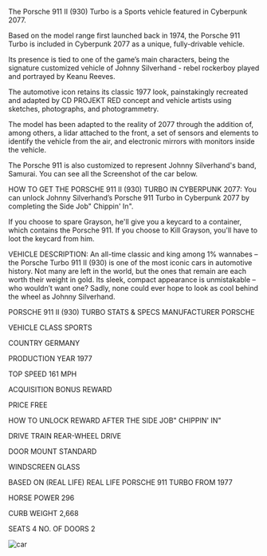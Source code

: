 The Porsche 911 II (930) Turbo is a Sports vehicle featured in Cyberpunk 2077.

Based on the model range first launched back in 1974, the Porsche 911 Turbo is included in Cyberpunk 2077 as a unique, fully-drivable vehicle.

Its presence is tied to one of the game’s main characters, being the signature customized vehicle of Johnny Silverhand - rebel rockerboy played and portrayed by Keanu Reeves.

The automotive icon retains its classic 1977 look, painstakingly recreated and adapted by CD PROJEKT RED concept and vehicle artists using sketches, photographs, and photogrammetry.

The model has been adapted to the reality of 2077 through the addition of, among others, a lidar attached to the front, a set of sensors and elements to identify the vehicle from the air, and electronic mirrors with monitors inside the vehicle.

The Porsche 911 is also customized to represent Johnny Silverhand's band, Samurai. You can see all the Screenshot of the car below.

HOW TO GET THE PORSCHE 911 II (930) TURBO IN CYBERPUNK 2077:
You can unlock Johnny Silverhand’s Porsche 911 Turbo in Cyberpunk 2077 by completing the Side Job" Chippin' In".

If you choose to spare Grayson, he'll give you a keycard to a container, which contains the Porsche 911. If you choose to Kill Grayson, you'll have to loot the keycard from him.

VEHICLE DESCRIPTION:
An all-time classic and king among 1% wannabes – the Porsche Turbo 911 II (930) is one of the most iconic cars in automotive history. Not many are left in the world, but the ones that remain are each worth their weight in gold. Its sleek, compact appearance is unmistakable – who wouldn’t want one? Sadly, none could ever hope to look as cool behind the wheel as Johnny Silverhand.

PORSCHE 911 II (930) TURBO STATS & SPECS
MANUFACTURER
PORSCHE

VEHICLE CLASS
SPORTS

COUNTRY
GERMANY

PRODUCTION YEAR
1977

TOP SPEED
161 MPH

ACQUISITION
BONUS REWARD

PRICE
FREE

HOW TO UNLOCK
REWARD AFTER THE SIDE JOB" CHIPPIN' IN"

DRIVE TRAIN
REAR-WHEEL DRIVE

DOOR MOUNT
STANDARD

WINDSCREEN
GLASS

BASED ON (REAL LIFE)
REAL LIFE PORSCHE 911 TURBO FROM 1977

HORSE POWER
296

CURB WEIGHT
2,668

SEATS
4
NO. OF DOORS
2

![car](https://www.gamesatlas.com/images/jch-optimize/ng/images_cyberpunk2077_vehicles_porsche-911-ii-930-turbo-1977.webp)
